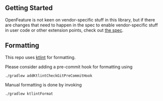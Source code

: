 ## Getting Started

OpenFeature is not keen on vendor-specific stuff in this library, but if there are changes that need to happen in the spec to enable vendor-specific stuff in user code or other extension points, check out [the spec](https://github.com/open-feature/spec).

## Formatting

This repo uses [ktlint](https://github.com/JLLeitschuh/ktlint-gradle) for formatting. 

Please consider adding a pre-commit hook for formatting using 

```
./gradlew addKtlintCheckGitPreCommitHook
```
Manual formatting is done by invoking
```
./gradlew ktlintFormat
```